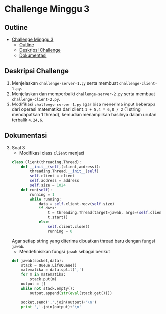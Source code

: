 # Challenge Minggu 3

## Outline
- [Challenge Minggu 3](#challenge-minggu-3)
    - [Outline](#outline)
    - [Deskripsi Challenge](#deskripsi-challenge)
    - [Dokumentasi](#dokumentasi)

## Deskripsi Challenge
1. Menjelaskan `challenge-server-1.py` serta membuat `challenge-client-1.py`.
2. Menjelaskan dan memperbaiki `challenge-server-2.py` serta membuat `challenge-client-2.py`.
3. Modifikasi `challenge-server-1.py` agar bisa menerima input beberapa dari operasi matematika dari client, 
`1 + 5,4 * 6,8 / 2` (1 string mendapatkan 1 thread), kemudian menampilkan hasilnya dalam urutan terbalik
`4,24,6`.

## Dokumentasi
3. Soal 3
   - Modifikasi class `Client` menjadi 
    ```python
    class Client(threading.Thread):
        def __init__(self,(client,address)):
            threading.Thread.__init__(self)
            self.client = client
            self.address = address
            self.size = 1024
        def run(self):
            running = 1
            while running:
                data = self.client.recv(self.size)
                if data:
                    t = threading.Thread(target=jawab, args=(self.client,data))
                    t.start()
                else:
                    self.client.close()
                    running = 0
    ```
    Agar setiap string yang diterima dibuatkan thread baru dengan fungsi `jawab`.
   - Mendefinisikan fungsi `jawab` sebagai berikut
    ```python
    def jawab(socket,data):
        stack = Queue.LifoQueue()
        matematika = data.split(',')
        for m in matematika:
            stack.put(m)
        output = []
        while not stack.empty():
            output.append(str(eval(stack.get())))

        socket.send(','.join(output)+'\n')
        print ','.join(output)+'\n'
    ```